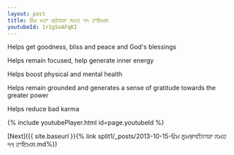```yaml
---
layout: post
title: ਓਮ ਮਹਾ ਕ੍ਰੋਧਯਾ ਨਮਹ ੧੧ ਟਾਇਮਸ
youtubeId: 1r1gSoAFqKI
---
```

 
 
Helps get goodness, bliss and peace and God's blessings
 
Helps remain focused, help generate inner energy 
 
Helps boost physical and mental health 
 
Helps remain grounded and generates a sense of gratitude towards the greater power 
 
Helps reduce bad karma
 
 
 
 


{% include youtubePlayer.html id=page.youtubeId %}
 
[Next]({{ site.baseurl }}{% link  split1/_posts/2013-10-15-ਓਮ ਠੁਮਭਾਵੀਨਾਯਾ ਨਮਹ ੧੧ ਟਾਇਮਸ.md%})
 
